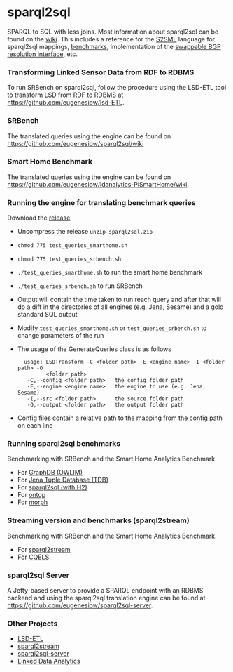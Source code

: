 # sparql2sql
SPARQL to SQL with less joins. Most information about sparql2sql can be found on the [wiki](https://github.com/eugenesiow/sparql2sql/wiki). This includes a reference for the [S2SML](https://github.com/eugenesiow/sparql2sql/wiki/S2SML) language for sparql2sql mappings, [benchmarks](https://github.com/eugenesiow/sparql2sql/wiki/Benchmarks), implementation of the [swappable BGP resolution interface](https://github.com/eugenesiow/sparql2sql/wiki/SWIBRE), etc.

### Transforming Linked Sensor Data from RDF to RDBMS 
To run SRBench on sparql2sql, follow the procedure using the LSD-ETL tool to transform LSD from RDF to RDBMS at https://github.com/eugenesiow/lsd-ETL.

### SRBench

The translated queries using the engine can be found on https://github.com/eugenesiow/sparql2sql/wiki 

### Smart Home Benchmark

The translated queries using the engine can be found on https://github.com/eugenesiow/ldanalytics-PiSmartHome/wiki.

### Running the engine for translating benchmark queries
Download the [release](https://github.com/eugenesiow/sparql2sql/releases/download/0.1.0/sparql2sql.zip).

- Uncompress the release `unzip sparql2sql.zip`
- `chmod 775 test_queries_smarthome.sh`
- `chmod 775 test_queries_srbench.sh`
- `./test_queries_smarthome.sh` to run the smart home benchmark
- `./test_queries_srbench.sh` to run SRBench
- Output will contain the time taken to run reach query and after that will do a diff in the directories of all engines (e.g. Jena, Sesame) and a gold standard SQL output
- Modify `test_queries_smarthome.sh` or `test_queries_srbench.sh` to change parameters of the run
- The usage of the GenerateQueries class is as follows

		usage: LSDTransform -C <folder path> -E <engine name> -I <folder path> -O
		       <folder path>
		 -C,--config <folder path>   the config folder path
		 -E,--engine <engine name>   the engine to use (e.g. Jena, Sesame)
		 -I,--src <folder path>      the source folder path
		 -O,--output <folder path>   the output folder path
- Config files contain a relative path to the mapping from the config path on each line

### Running sparql2sql benchmarks
Benchmarking with SRBench and the Smart Home Analytics Benchmark.
 
* For [GraphDB (OWLIM)](https://github.com/eugenesiow/lsd-ETL/wiki/GraphDB)
* For [Jena Tuple Database (TDB)](https://github.com/eugenesiow/lsd-ETL/wiki/TDB)
* For [sparql2sql (with H2)](https://github.com/eugenesiow/lsd-ETL/wiki/H2)
* For [ontop](https://github.com/eugenesiow/lsd-ETL/wiki/ontop)
* For [morph](https://github.com/eugenesiow/lsd-ETL/wiki/morph)

### Streaming version and benchmarks (sparql2stream)
Benchmarking with SRBench and the Smart Home Analytics Benchmark.
 
* For [sparql2stream](https://github.com/eugenesiow/sparql2stream)
* For [CQELS](https://github.com/eugenesiow/cqels)

### sparql2sql Server

A Jetty-based server to provide a SPARQL endpoint with an RDBMS backend and using the sparql2sql translation engine can be found at  https://github.com/eugenesiow/sparql2sql-server.

### Other Projects
* [LSD-ETL](https://github.com/eugenesiow/lsd-ETL)
* [sparql2stream](https://github.com/eugenesiow/sparql2stream)
* [sparql2sql-server](https://github.com/eugenesiow/sparql2sql-server)
* [Linked Data Analytics](http://eugenesiow.github.io/iot/)
